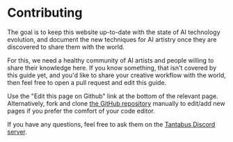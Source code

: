 # Contributing

The goal is to keep this website up-to-date with the state of AI technology evolution, and document the new techniques for AI artistry once they are discovered to share them with the world.

For this, we need a healthy community of AI artists and people willing to share their knowledge here. If you know something, that isn't covered by this guide yet, and you'd like to share your creative workflow with the world, then feel free to open a pull request and edit this guide.

Use the "Edit this page on Github" link at the bottom of the relevant page. Alternatively, fork and clone [the GitHub repository](https://github.com/MareStare/twai) manually to edit/add new pages if you prefer the comfort of your code editor.

If you have any questions, feel free to ask them on the [Tantabus Discord server](https://tantabus.ai/pages/discord).
